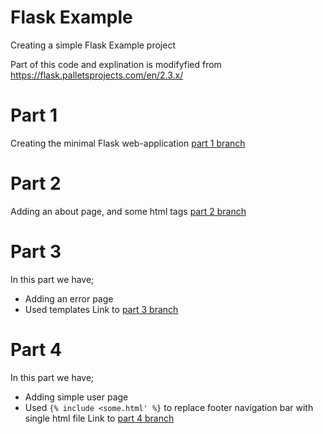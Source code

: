 # Flask Example
Creating a simple Flask Example project

Part of this code and explination is modifyfied from https://flask.palletsprojects.com/en/2.3.x/

# Part 1
Creating the minimal Flask web-application [part 1 branch](https://github.com/stealthness/flask-example/tree/part1-minimal-application)

# Part 2
Adding an about page, and some html tags [part 2 branch](https://github.com/stealthness/flask-example/tree/part2-minimal-application)

# Part 3
In this part we have;
- Adding an error page
- Used templates 
Link to [part 3 branch](https://github.com/stealthness/flask-example/tree/part3-basic-template-application)

# Part 4
In this part we have;
- Adding simple user page
- Used `{% include <some.html' %}` to replace footer navigation bar with single html file
Link to [part 4 branch](https://github.com/stealthness/flask-example/tree/part4-basic-template-application)
